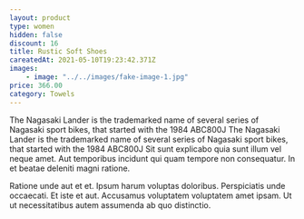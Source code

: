 ```yaml
---
layout: product
type: women
hidden: false
discount: 16
title: Rustic Soft Shoes
careatedAt: 2021-05-10T19:23:42.371Z
images:
    - image: "../../images/fake-image-1.jpg"
price: 366.00
category: Towels
---
```

The Nagasaki Lander is the trademarked name of several series of Nagasaki sport bikes, that started with the 1984 ABC800J
The Nagasaki Lander is the trademarked name of several series of Nagasaki sport bikes, that started with the 1984 ABC800J
Sit sunt explicabo quia sunt illum vel neque amet. Aut temporibus incidunt qui quam tempore non consequatur. In et beatae deleniti magni ratione.
 Ratione unde aut et et. Ipsum harum voluptas doloribus. Perspiciatis unde occaecati. Et iste et aut. Accusamus voluptatem voluptatem amet ipsam. Ut ut necessitatibus autem assumenda ab quo distinctio.
